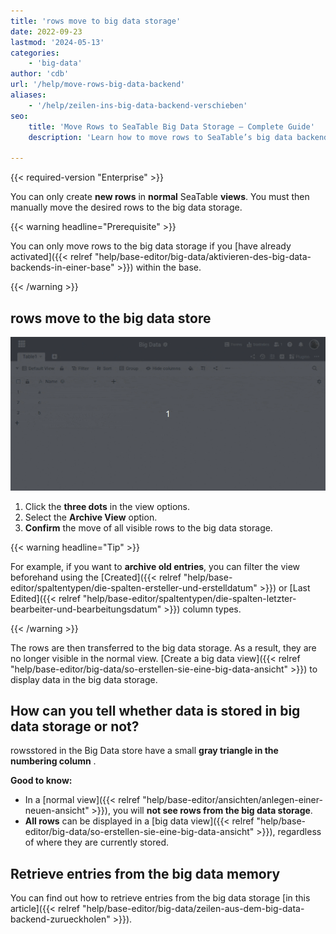 ```yaml
---
title: 'rows move to big data storage'
date: 2022-09-23
lastmod: '2024-05-13'
categories:
    - 'big-data'
author: 'cdb'
url: '/help/move-rows-big-data-backend'
aliases:
    - '/help/zeilen-ins-big-data-backend-verschieben'
seo:
    title: 'Move Rows to SeaTable Big Data Storage – Complete Guide'
    description: 'Learn how to move rows to SeaTable’s big data backend, archive data, restore entries, and activate big data features. Step-by-step guide for Enterprise.'

---
```


{{< required-version "Enterprise" >}}

You can only create **new rows** in **normal** SeaTable **views**. You must then manually move the desired rows to the big data storage.

{{< warning  headline="Prerequisite" >}}

You can only move rows to the big data storage if you [have already activated]({{< relref "help/base-editor/big-data/aktivieren-des-big-data-backends-in-einer-base" >}}) within the base.

{{< /warning >}}

## rows move to the big data store

![rows move to the big data store](images/move-rows-to-big-data.gif)

1. Click the **three dots** in the view options.
2. Select the **Archive View** option.
3. **Confirm** the move of all visible rows to the big data storage.

{{< warning  headline="Tip" >}}

For example, if you want to **archive old entries**, you can filter the view beforehand using the [Created]({{< relref "help/base-editor/spaltentypen/die-spalten-ersteller-und-erstelldatum" >}}) or [Last Edited]({{< relref "help/base-editor/spaltentypen/die-spalten-letzter-bearbeiter-und-bearbeitungsdatum" >}}) column types.

{{< /warning >}}

The rows are then transferred to the big data storage. As a result, they are no longer visible in the normal view. [Create a big data view]({{< relref "help/base-editor/big-data/so-erstellen-sie-eine-big-data-ansicht" >}}) to display data in the big data storage.

## How can you tell whether data is stored in big data storage or not?

rowsstored in the Big Data store have a small **gray triangle in the numbering column** .

**Good to know:**

- In a [normal view]({{< relref "help/base-editor/ansichten/anlegen-einer-neuen-ansicht" >}}), you will **not see rows from the big data storage**.
- **All rows** can be displayed in a [big data view]({{< relref "help/base-editor/big-data/so-erstellen-sie-eine-big-data-ansicht" >}}), regardless of where they are currently stored.

## Retrieve entries from the big data memory

You can find out how to retrieve entries from the big data storage [in this article]({{< relref "help/base-editor/big-data/zeilen-aus-dem-big-data-backend-zurueckholen" >}}).
